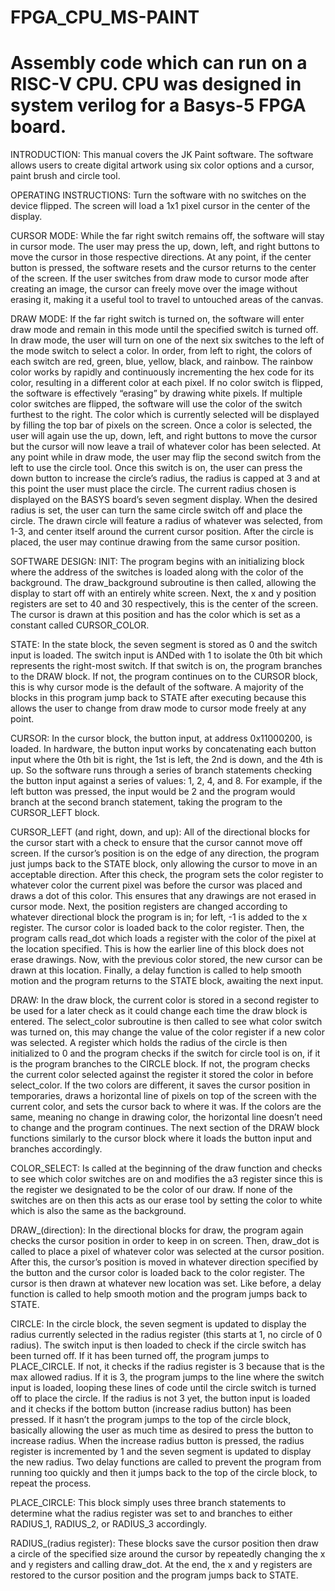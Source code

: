 # FPGA_CPU_MS-PAINT
Assembly code which can run on a RISC-V CPU. CPU was designed in system verilog for a Basys-5 FPGA board.
==============================================================================================================================================================================================================

INTRODUCTION:
	This manual covers the JK Paint software. The software allows users to create digital artwork using six color options and a cursor, paint brush and circle tool. 


OPERATING INSTRUCTIONS:
	Turn the software with no switches on the device flipped. The screen will load a 1x1 pixel cursor in the center of the display. 

CURSOR MODE:
While the far right switch remains off, the software will stay in cursor mode. The user may press the up, down, left, and right buttons to move the cursor in those respective directions. At any point, if the center button is pressed, the software resets and the cursor returns to the center of the screen. If the user switches from draw mode to cursor mode after creating an image, the cursor can freely move over the image without erasing it, making it a useful tool to travel to untouched areas of the canvas.

DRAW MODE:
If the far right switch is turned on, the software will enter draw mode and remain in this mode until the specified switch is turned off. In draw mode, the user will turn on one of the next six switches to the left of the mode switch to select a color. In order, from left to right, the colors of each switch are red, green, blue, yellow, black, and rainbow. The rainbow color works by rapidly and continuously incrementing the hex code for its color, resulting in a different color at each pixel. If no color switch is flipped, the software is effectively “erasing” by drawing white pixels. If multiple color switches are flipped, the software will use the color of the switch furthest to the right. The color which is currently selected will be displayed by filling the top bar of pixels on the screen. 
Once a color is selected, the user will again use the up, down, left, and right buttons to move the cursor but the cursor will now leave a trail of whatever color has been selected.
	At any point while in draw mode, the user may flip the second switch from the left to use the circle tool. Once this switch is on, the user can press the down button to increase the circle’s radius, the radius is capped at 3 and at this point the user must place the circle. The current radius chosen is displayed on the BASYS board’s seven segment display. When the desired radius is set, the user can turn the same circle switch off and place the circle. The drawn circle will feature a radius of whatever was selected, from 1-3, and center itself around the current cursor position. After the circle is placed, the user may continue drawing from the same cursor position.


SOFTWARE DESIGN:
INIT:
The program begins with an initializing block where the address of the switches is loaded along with the color of the background. The draw_background subroutine is then called, allowing the display to start off with an entirely white screen. Next, the x and y position registers are set to 40 and 30 respectively, this is the center of the screen. The cursor is drawn at this position and has the color which is set as a constant called CURSOR_COLOR.

STATE:
	In the state block, the seven segment is stored as 0 and the switch input is loaded. The switch input is ANDed with 1 to isolate the 0th bit which represents the right-most switch. If that switch is on, the program branches to the DRAW block. If not, the program continues on to the CURSOR block, this is why cursor mode is the default of the software. A majority of the blocks in this program jump back to STATE after executing because this allows the user to change from draw mode to cursor mode freely at any point.

CURSOR:
	In the cursor block, the button input, at address 0x11000200, is loaded. In hardware, the button input works by concatenating each button input where the 0th bit is right, the 1st is left, the 2nd is down, and the 4th is up. So the software runs through a series of branch statements checking the button input against a series of values: 1, 2, 4, and 8. For example, if the left button was pressed, the input would be 2 and the program would branch at the second branch statement, taking the program to the CURSOR_LEFT block.

CURSOR_LEFT (and right, down, and up):
	All of the directional blocks for the cursor start with a check to ensure that the cursor cannot move off screen. If the cursor’s position is on the edge of any direction, the program just jumps back to the STATE block, only allowing the cursor to move in an acceptable direction. After this check, the program sets the color register to whatever color the current pixel was before the cursor was placed and draws a dot of this color. This ensures that any drawings are not erased in cursor mode. Next, the position registers are changed according to whatever directional block the program is in; for left, -1 is added to the x register. The cursor color is loaded back to the color register. Then, the program calls read_dot which loads a register with the color of the pixel at the location specified. This is how the earlier line of this block does not erase drawings. Now, with the previous color stored, the new cursor can be drawn at this location. Finally, a delay function is called to help smooth motion and the program returns to the STATE block, awaiting the next input.

DRAW:
	In the draw block, the current color is stored in a second register to be used for a later check as it could change each time the draw block is entered. The select_color subroutine is then called to see what color switch was turned on, this may change the value of the color register if a new color was selected. A register which holds the radius of the circle is then initialized to 0 and the program checks if the switch for circle tool is on, if it is the program branches to the CIRCLE block. If not, the program checks the current color selected against the register it stored the color in before select_color. If the two colors are different, it saves the cursor position in temporaries, draws a horizontal line of pixels on top of the screen with the current color, and sets the cursor back to where it was. If the colors are the same, meaning no change in drawing color, the horizontal line doesn’t need to change and the program continues. The next section of the DRAW block functions similarly to the cursor block where it loads the button input and branches accordingly.

COLOR_SELECT:
	Is called at the beginning of the draw function and checks to see which color switches are on and modifies the a3 register since this is the register we designated to be the color of our draw. If none of the switches are on then this acts as our erase tool by setting the color to white which is also the same as the background.

DRAW_(direction):
	In the directional blocks for draw, the program again checks the cursor position in order to keep in on screen. Then, draw_dot is called to place a pixel of whatever color was selected at the cursor position. After this, the cursor’s position is moved in whatever direction specified by the button and the cursor color is loaded back to the color register. The cursor is then drawn at whatever new location was set. Like before, a delay function is called to help smooth motion and the program jumps back to STATE.

CIRCLE:
	In the circle block, the seven segment is updated to display the radius currently selected in the radius register (this starts at 1, no circle of 0 radius). The switch input is then loaded to check if the circle switch has been turned off. If it has been turned off, the program jumps to PLACE_CIRCLE. If not, it checks if the radius register is 3 because that is the max allowed radius. If it is 3, the program jumps to the line where the switch input is loaded, looping these lines of code until the circle switch is turned off to place the circle. If the radius is not 3 yet, the button input is loaded and it checks if the bottom button (increase radius button) has been pressed. If it hasn’t the program jumps to the top of the circle block, basically allowing the user as much time as desired to press the button to increase radius. When the increase radius button is pressed, the radius register is incremented by 1 and the seven segment is updated to display the new radius. Two delay functions are called to prevent the program from running too quickly and then it jumps back to the top of the circle block, to repeat the process. 

PLACE_CIRCLE:
	This block simply uses three branch statements to determine what the radius register was set to and branches to either RADIUS_1, RADIUS_2, or RADIUS_3 accordingly.

RADIUS_(radius register):
	These blocks save the cursor position then draw a circle of the specified size around the cursor by repeatedly changing the x and y registers and calling draw_dot. At the end, the x and y registers are restored to the cursor position and the program jumps back to STATE.


